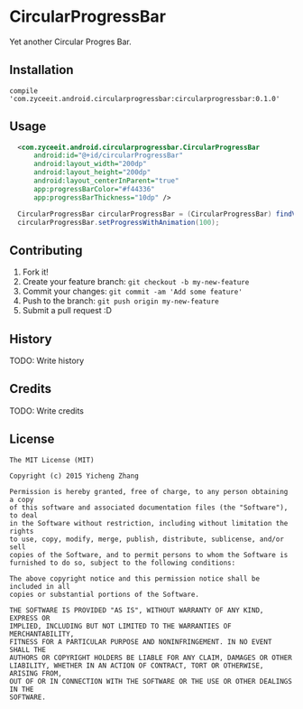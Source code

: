 # CircularProgressBar
Yet another Circular Progres Bar.

## Installation
```
compile 'com.zyceeit.android.circularprogressbar:circularprogressbar:0.1.0'
```
## Usage
```xml
  <com.zyceeit.android.circularprogressbar.CircularProgressBar
      android:id="@+id/circularProgressBar"
      android:layout_width="200dp"
      android:layout_height="200dp"
      android:layout_centerInParent="true"
      app:progressBarColor="#f44336"
      app:progressBarThickness="10dp" />
```

```java
  CircularProgressBar circularProgressBar = (CircularProgressBar) findViewById(R.id.circularProgressBar);
  circularProgressBar.setProgressWithAnimation(100);
```


## Contributing

1. Fork it!
2. Create your feature branch: `git checkout -b my-new-feature`
3. Commit your changes: `git commit -am 'Add some feature'`
4. Push to the branch: `git push origin my-new-feature`
5. Submit a pull request :D

## History

TODO: Write history

## Credits

TODO: Write credits

## License
```
The MIT License (MIT)

Copyright (c) 2015 Yicheng Zhang

Permission is hereby granted, free of charge, to any person obtaining a copy
of this software and associated documentation files (the "Software"), to deal
in the Software without restriction, including without limitation the rights
to use, copy, modify, merge, publish, distribute, sublicense, and/or sell
copies of the Software, and to permit persons to whom the Software is
furnished to do so, subject to the following conditions:

The above copyright notice and this permission notice shall be included in all
copies or substantial portions of the Software.

THE SOFTWARE IS PROVIDED "AS IS", WITHOUT WARRANTY OF ANY KIND, EXPRESS OR
IMPLIED, INCLUDING BUT NOT LIMITED TO THE WARRANTIES OF MERCHANTABILITY,
FITNESS FOR A PARTICULAR PURPOSE AND NONINFRINGEMENT. IN NO EVENT SHALL THE
AUTHORS OR COPYRIGHT HOLDERS BE LIABLE FOR ANY CLAIM, DAMAGES OR OTHER
LIABILITY, WHETHER IN AN ACTION OF CONTRACT, TORT OR OTHERWISE, ARISING FROM,
OUT OF OR IN CONNECTION WITH THE SOFTWARE OR THE USE OR OTHER DEALINGS IN THE
SOFTWARE.

```

